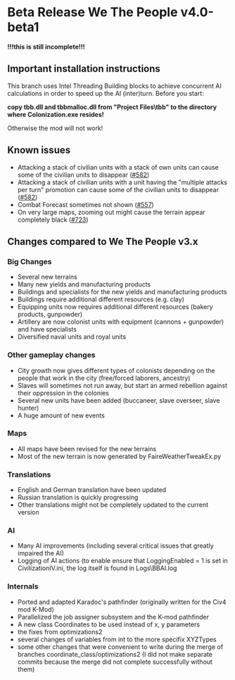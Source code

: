# Beta Release We The People v4.0-beta1
**!!!this is still incomplete!!!**

## Important installation instructions
This branch uses Intel Threading Building blocks to achieve concurrent AI calculations in order to speed up the AI (inter)turn. 
Before you start:

**copy tbb.dll and tbbmalloc.dll from "Project Files\tbb" to the directory where Colonization.exe resides!**

Otherwise the mod will not work!

## Known issues
* Attacking a stack of civilian units with a stack of own units can cause some of the civilian units to disappear ([#582](https://github.com/We-the-People-civ4col-mod/Mod/issues/582))
* Attacking a stack of civilian units with a unit having the "multiple attacks per turn" promotion can cause some of the civilian units to disappear ([#582](https://github.com/We-the-People-civ4col-mod/Mod/issues/582))
* Combat Forecast sometimes not shown ([#557](https://github.com/We-the-People-civ4col-mod/Mod/issues/557))
* On very large maps, zooming out might cause the terrain appear completely black ([#723](https://github.com/We-the-People-civ4col-mod/Mod/issues/723))


## Changes compared to We The People v3.x
### Big Changes
* Several new terrains
* Many new yields and manufacturing products
* Buildings and specialists for the new yields and manufacturing products
* Buildings require additional different resources (e.g. clay)
* Equipping units now requires additional different resources (bakery products, gunpowder)
* Artillery are now colonist units with equipment (cannons + gunpowder) and have specialists
* Diversified naval units and royal units

### Other gameplay changes
* City growth now gives different types of colonists depending on the people that work in the city (free/forced laborers, ancestry)
* Slaves will sometimes not run away, but start an armed rebellion against their oppression in the colonies
* Several new units have been added (buccaneer, slave overseer, slave hunter)
* A huge amount of new events

### Maps
* All maps have been revised for the new terrains
* Most of the new terrain is now generated by FaireWeatherTweakEx.py  

### Translations
* English and German translation have been updated
* Russian translation is quickly progressing
* Other translations might not be completely updated to the current version

### AI
* Many AI improvements (including several critical issues that greatly impaired the AI)  
* Logging of AI actions (to enable ensure that LoggingEnabled = 1 is set in CivilizationIV.ini, the log itself is found in Logs\BBAI.log  

### Internals
* Ported and adapted Karadoc's pathfinder (originally written for the Civ4 mod K-Mod)  
* Parallelized the job assigner subsystem and the K-mod pathfinder
* A new class Coordinates to be used instead of x, y parameters
* the fixes from optimizations2
* several changes of variables from int to the more specifix XYZTypes
* some other changes that were convenient to write during the merge of branches coordinate_class/optimizations2 (I did not make separate commits because the merge did not complete successfully without them)
